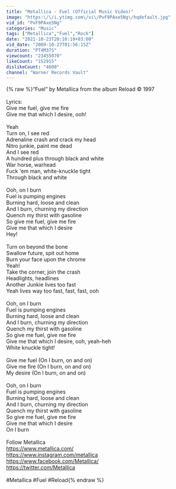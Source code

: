 ```yaml
---
title: "Metallica - Fuel (Official Music Video)"
image: "https:\/\/i.ytimg.com\/vi\/PvF9PAxe5Ng\/hqdefault.jpg"
vid_id: "PvF9PAxe5Ng"
categories: "Music"
tags: ["Metallica","Fuel","Rock"]
date: "2021-10-23T20:10:19+03:00"
vid_date: "2009-10-27T01:56:15Z"
duration: "PT4M37S"
viewcount: "23455070"
likeCount: "152915"
dislikeCount: "4600"
channel: "Warner Records Vault"
---
```

{% raw %}“Fuel” by Metallica from the album Reload © 1997<br /><br />Lyrics: <br />Give me fuel, give me fire<br />Give me that which I desire, ooh!<br /><br />Yeah<br />Turn on, I see red<br />Adrenaline crash and crack my head<br />Nitro junkie, paint me dead<br />And I see red<br />A hundred plus through black and white<br />War horse, warhead<br />Fuck 'em man, white-knuckle tight<br />Through black and white<br /><br />Ooh, on I burn<br />Fuel is pumping engines<br />Burning hard, loose and clean<br />And I burn, churning my direction<br />Quench my thirst with gasoline<br />So give me fuel, give me fire<br />Give me that which I desire<br />Hey!<br /><br />Turn on beyond the bone<br />Swallow future, spit out home<br />Burn your face upon the chrome<br />Yeah!<br />Take the corner, join the crash<br />Headlights, headlines<br />Another Junkie lives too fast<br />Yeah lives way too fast, fast, fast, ooh<br /><br />Ooh, on I burn<br />Fuel is pumping engines<br />Burning hard, loose and clean<br />And I burn, churning my direction<br />Quench my thirst with gasoline<br />So give me fuel, give me fire<br />Give me that which I desire, ooh, yeah-heh<br />White knuckle tight!<br /><br />Give me fuel (On I burn, on and on)<br />Give me fire (On I burn, on and on)<br />My desire (On I burn, on and on)<br /><br />Ooh, on I burn<br />Fuel is pumping engines<br />Burning hard, loose and clean<br />And I burn, churning my direction<br />Quench my thirst with gasoline<br />So give me fuel, give me fire<br />Give me that which I desire<br />On I burn<br /> <br />Follow Metallica<br /><a rel="nofollow" target="blank" href="https://www.metallica.com/">https://www.metallica.com/</a><br /><a rel="nofollow" target="blank" href="https://www.instagram.com/metallica">https://www.instagram.com/metallica</a> <br /><a rel="nofollow" target="blank" href="https://www.facebook.com/Metallica/">https://www.facebook.com/Metallica/</a> <br /><a rel="nofollow" target="blank" href="https://twitter.com/Metallica">https://twitter.com/Metallica</a> <br /> <br />#Metallica #Fuel #Reload{% endraw %}
